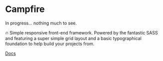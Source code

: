 # Campfire

In progress... nothing much to see.

🔥 Simple responsive front-end framework. Powered by the fantastic SASS and featuring a super simple grid layout and a basic typographical foundation to help build your projects from.

[Docs](https://prkns.github.io/campfire/ "Campfire Docs")
